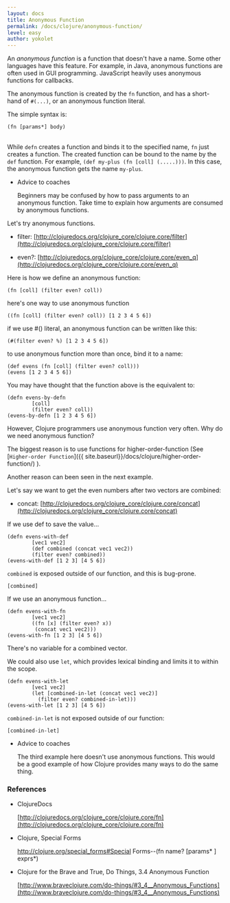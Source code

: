 ```yaml
---
layout: docs
title: Anonymous Function
permalink: /docs/clojure/anonymous-function/
level: easy
author: yokolet
---
```


An *anonymous function* is a function that doesn't have a name.
Some other languages have this feature.
For example, in Java, anonymous functions are often used in GUI programming.
JavaScript heavily uses anonymous functions for callbacks.


The anonymous function is created by the `fn` function,
and has a short-hand of `#(...)`, or an anonymous function literal.


The simple syntax is:

`(fn [params*] body)`
<br/><br/>

While `defn` creates a function and binds it to the specified name,
`fn` just creates a function. The created function can be bound to the name by the `def` function.
For example, `(def my-plus (fn [coll] (.....)))`.
In this case, the anonymous function gets the name `my-plus`.

- Advice to coaches

    Beginners may be confused by how to pass arguments to an anonymous function.
    Take time to explain how arguments are consumed by anonymous functions.


Let's try anonymous functions.

- filter: [http://clojuredocs.org/clojure_core/clojure.core/filter](http://clojuredocs.org/clojure_core/clojure.core/filter)

- even?: [http://clojuredocs.org/clojure_core/clojure.core/even_q](http://clojuredocs.org/clojure_core/clojure.core/even_q)

Here is how we define an anonymous function:

~~~klipse
(fn [coll] (filter even? coll))
~~~

here's one way to use anonymous function

~~~klipse
((fn [coll] (filter even? coll)) [1 2 3 4 5 6])
~~~

if we use #() literal, an anonymous function can be written like this:

~~~klipse
(#(filter even? %) [1 2 3 4 5 6])
~~~

to use anonymous function more than once, bind it to a name:

~~~klipse
(def evens (fn [coll] (filter even? coll)))
(evens [1 2 3 4 5 6])
~~~

You may have thought that the function above is the equivalent to:

~~~klipse
(defn evens-by-defn
        [coll]
        (filter even? coll))
(evens-by-defn [1 2 3 4 5 6])
~~~

However, Clojure programmers use anonymous function very often.
Why do we need anonymous function?

The biggest reason is to use functions for higher-order-function
(See [`Higher-order Function`]({{ site.baseurl}}/docs/clojure/higher-order-function/) ).

Another reason can been seen in the next example.

Let's say we want to get the even numbers after two vectors are combined:

- concat: [http://clojuredocs.org/clojure_core/clojure.core/concat](http://clojuredocs.org/clojure_core/clojure.core/concat)

If we use def to save the value...

~~~klipse
(defn evens-with-def
        [vec1 vec2]
        (def combined (concat vec1 vec2))
        (filter even? combined))
(evens-with-def [1 2 3] [4 5 6])
~~~

`combined` is exposed outside of our function, and this is bug-prone.

~~~klipse
[combined]
~~~
If we use an anonymous function...

~~~klipse
(defn evens-with-fn
        [vec1 vec2]
        ((fn [x] (filter even? x))
         (concat vec1 vec2)))
(evens-with-fn [1 2 3] [4 5 6])
~~~

There's no variable for a combined vector.

We could also use `let`, which provides lexical binding and limits it to within the scope.

~~~klipse
(defn evens-with-let
        [vec1 vec2]
        (let [combined-in-let (concat vec1 vec2)]
          (filter even? combined-in-let)))
(evens-with-let [1 2 3] [4 5 6])
~~~

`combined-in-let` is not exposed outside of our function:

~~~klipse
[combined-in-let]
~~~

- Advice to coaches

    The third example here doesn't use anonymous functions.
    This would be a good example of how Clojure provides many ways to do the same thing.

### References

- ClojureDocs

    [http://clojuredocs.org/clojure_core/clojure.core/fn](http://clojuredocs.org/clojure_core/clojure.core/fn)

- Clojure, Special Forms

    <a href="http://clojure.org/special_forms#Special Forms--(fn name? [params* ] exprs*)">http://clojure.org/special_forms#Special Forms--(fn name? [params* ] exprs*)</a>

- Clojure for the Brave and True, Do Things, 3.4 Anonymous Function

    [http://www.braveclojure.com/do-things/#3_4__Anonymous_Functions](http://www.braveclojure.com/do-things/#3_4__Anonymous_Functions)
